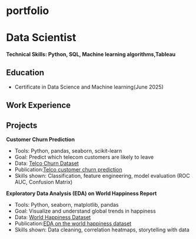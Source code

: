 # portfolio
# Data Scientist

#### Technical Skills: Python, SQL, Machine learning algorithms,Tableau

## Education
- Certificate in Data Science and Machine learning(June 2025)

## Work Experience
## Projects
**Customer Churn Prediction**
- Tools: Python, pandas, seaborn, scikit-learn
- Goal: Predict which telecom customers are likely to leave
- Data: [Telco Churn Dataset](https://www.kaggle.com/blastchar/telco-customer-churn)
- Publication:[Telco customer churn prediction](https://colab.research.google.com/drive/1fUSFL1YwJPhSpd00f4bgZ-cm5iBWrASp?usp=sharing) 
- Skills shown: Classification, feature engineering, model evaluation (ROC AUC, Confusion Matrix)

**Exploratory Data Analysis (EDA) on World Happiness Report**

- Tools: Python, seaborn, matplotlib, pandas
- Goal: Visualize and understand global trends in happiness
- Data: [World Happiness Dataset](https://www.kaggle.com/unsdsn/world-happiness)
- Publication:[EDA on the world happiness dataset](https://colab.research.google.com/drive/16h2mleZswzfqoZInoTzOU0vgrsgGzfBT?usp=sharing)
- Skills shown: Data cleaning, correlation heatmaps, storytelling with data
